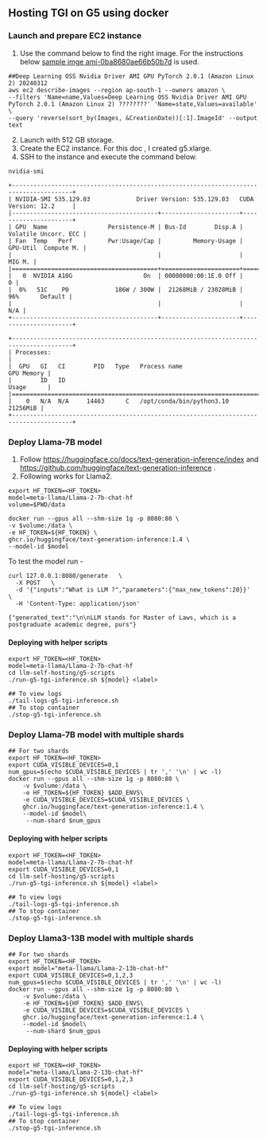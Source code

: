 ## Hosting TGI on G5 using docker
### Launch and prepare EC2 instance
1. Use the command below to find the right image. 
   For the instructions below [sample imge ami-0ba8680ae66b50b7d](g5-image.json) is used.
```
##Deep Learning OSS Nvidia Driver AMI GPU PyTorch 2.0.1 (Amazon Linux 2) 20240312
aws ec2 describe-images --region ap-south-1 --owners amazon \
--filters 'Name=name,Values=Deep Learning OSS Nvidia Driver AMI GPU PyTorch 2.0.1 (Amazon Linux 2) ????????' 'Name=state,Values=available' \
--query 'reverse(sort_by(Images, &CreationDate))[:1].ImageId' --output text
```
2. Launch with 512 GB storage.
3. Create the EC2 instance. For this doc , I created g5.xlarge.
4. SSH to the instance and execute the command below. 
```shell
nvidia-smi
```
```shell
+---------------------------------------------------------------------------------------+
| NVIDIA-SMI 535.129.03             Driver Version: 535.129.03   CUDA Version: 12.2     |
|-----------------------------------------+----------------------+----------------------+
| GPU  Name                 Persistence-M | Bus-Id        Disp.A | Volatile Uncorr. ECC |
| Fan  Temp   Perf          Pwr:Usage/Cap |         Memory-Usage | GPU-Util  Compute M. |
|                                         |                      |               MIG M. |
|=========================================+======================+======================|
|   0  NVIDIA A10G                    On  | 00000000:00:1E.0 Off |                    0 |
|  0%   51C    P0             186W / 300W |  21268MiB / 23028MiB |     96%      Default |
|                                         |                      |                  N/A |
+-----------------------------------------+----------------------+----------------------+
                                                                                         
+---------------------------------------------------------------------------------------+
| Processes:                                                                            |
|  GPU   GI   CI        PID   Type   Process name                            GPU Memory |
|        ID   ID                                                             Usage      |
|=======================================================================================|
|    0   N/A  N/A     14463      C   /opt/conda/bin/python3.10                 21256MiB |
+---------------------------------------------------------------------------------------+
```

### Deploy Llama-7B model
1. Follow https://huggingface.co/docs/text-generation-inference/index and https://github.com/huggingface/text-generation-inference .
2. Following works for Llama2.
```shell
export HF_TOKEN=<HF_TOKEN>
model=meta-llama/Llama-2-7b-chat-hf
volume=$PWD/data 

docker run --gpus all --shm-size 1g -p 8080:80 \
-v $volume:/data \
-e HF_TOKEN=${HF_TOKEN} \
ghcr.io/huggingface/text-generation-inference:1.4 \
--model-id $model
```
To test the model run -
```shell
curl 127.0.0.1:8080/generate   \
  -X POST   \
  -d '{"inputs":"What is LLM ?","parameters":{"max_new_tokens":20}}'   \
  -H 'Content-Type: application/json'

{"generated_text":"\n\nLLM stands for Master of Laws, which is a postgraduate academic degree, purs"}
```
#### Deploying with helper scripts
```shell
export HF_TOKEN=<HF_TOKEN>
model=meta-llama/Llama-2-7b-chat-hf
cd llm-self-hosting/g5-scripts
./run-g5-tgi-inference.sh ${model} <label>
```
```shell
## To view logs
./tail-logs-g5-tgi-inference.sh
## To stop container
./stop-g5-tgi-inference.sh
```
### Deploy Llama-7B model with multiple shards
```shell
## For two shards
export HF_TOKEN=<HF_TOKEN>
export CUDA_VISIBLE_DEVICES=0,1
num_gpus=$(echo $CUDA_VISIBLE_DEVICES | tr ',' '\n' | wc -l)
docker run --gpus all --shm-size 1g -p 8080:80 \
    -v $volume:/data \
    -e HF_TOKEN=${HF_TOKEN} $ADD_ENVS\
    -e CUDA_VISIBLE_DEVICES=$CUDA_VISIBLE_DEVICES \
    ghcr.io/huggingface/text-generation-inference:1.4 \
    --model-id $model\
     --num-shard $num_gpus 
```

#### Deploying with helper scripts
```shell
export HF_TOKEN=<HF_TOKEN>
model=meta-llama/Llama-2-7b-chat-hf
export CUDA_VISIBLE_DEVICES=0,1
cd llm-self-hosting/g5-scripts
./run-g5-tgi-inference.sh ${model} <label>
```
```shell
## To view logs
./tail-logs-g5-tgi-inference.sh
## To stop container
./stop-g5-tgi-inference.sh
```

### Deploy Llama3-13B model with multiple shards
```shell
## For two shards
export HF_TOKEN=<HF_TOKEN>
export model="meta-llama/Llama-2-13b-chat-hf"
export CUDA_VISIBLE_DEVICES=0,1,2,3
num_gpus=$(echo $CUDA_VISIBLE_DEVICES | tr ',' '\n' | wc -l)
docker run --gpus all --shm-size 1g -p 8080:80 \
    -v $volume:/data \
    -e HF_TOKEN=${HF_TOKEN} $ADD_ENVS\
    -e CUDA_VISIBLE_DEVICES=$CUDA_VISIBLE_DEVICES \
    ghcr.io/huggingface/text-generation-inference:1.4 \
    --model-id $model\
     --num-shard $num_gpus 
```

#### Deploying with helper scripts
```shell
export HF_TOKEN=<HF_TOKEN>
model="meta-llama/Llama-2-13b-chat-hf"
export CUDA_VISIBLE_DEVICES=0,1,2,3
cd llm-self-hosting/g5-scripts
./run-g5-tgi-inference.sh ${model} <label>
```
```shell
## To view logs
./tail-logs-g5-tgi-inference.sh
## To stop container
./stop-g5-tgi-inference.sh
```
